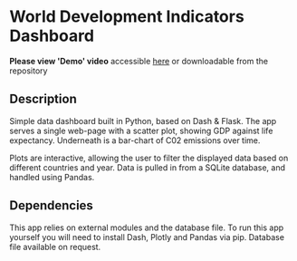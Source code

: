 # World Development Indicators Dashboard

**Please view 'Demo' video** accessible [here](https://youtu.be/1wybdaavOPU) or downloadable from the repository 

## Description
Simple data dashboard built in Python, based on Dash & Flask. The app serves a single web-page with a scatter plot, showing GDP against life expectancy. Underneath is a bar-chart of C02 emissions over time.

Plots are interactive, allowing the user to filter the displayed data based on different countries and year. Data is pulled in from a SQLite database, and handled using Pandas.



## Dependencies
This app relies on external modules and the database file. To run this app yourself you will need to install Dash, Plotly and Pandas via pip. Database file available on request.
